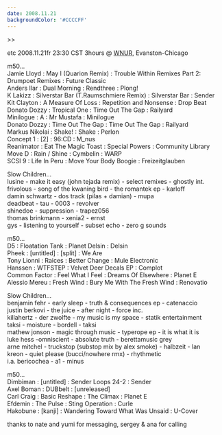 ```yaml
---
date: 2008.11.21
backgroundColor: '#CCCCFF'
---
```


\>>

etc 2008.11.21fr 23:30 CST 3hours @ [WNUR](http://www.wnur.org/), Evanston-Chicago  

m50...  
Jamie Lloyd : May I (Quarion Remix) : Trouble Within Remixes Part 2: Drumpoet Remixes : Future Classic  
Anders Ilar : Dual Morning : Rendthree : Plong!  
K Lakizz : Silverstar Bar (T.Raumschmiere Remix) : Silverstar Bar : Sender  
Kit Clayton : A Measure Of Loss : Repetition and Nonsense : Drop Beat  
Donato Dozzy : Tropical One : Time Out The Gap : Railyard  
Minilogue : A : Mr Mustafa : Minilogue  
Donato Dozzy : Time Out The Gap : Time Out The Gap : Railyard  
Markus Nikolai : Shake! : Shake : Perlon  
Concept 1 : \[2\] : 96:CD : M\_nus  
Reanimator : Eat The Magic Toast : Special Powers : Community Library  
Move D : Rain / Shine : Cymbelin : WARP  
SCSI 9 : Life In Peru : Move Your Body Boogie : Freizeitglauben  

Slow Children...  
lusine - make it easy (john tejada remix) - select remixes - ghostly int.  
frivolous - song of the kwaning bird - the romantek ep - karloff  
damin schwartz - dos track (pilas + damian) - mupa  
deadbeat - tau - 0003 - revolver  
shinedoe - suppression - trapez056  
thomas brinkmann - xenia2 - ernst  
gys - listening to yourself - subset echo - zero g sounds  

m50...  
D5 : Floatation Tank : Planet Delsin : Delsin  
Pheek : \[untitled\] : \[split\] : We Are  
Tony Lionni : Raices : Better Change : Mule Electronic  
Hanssen : WTFSTEP : Velvet Deer Decals EP : Complot  
Common Factor : Feel What I Feel : Dreams Of Elsewhere : Planet E  
Alessio Mereu : Fresh Wind : Bury Me With The Fresh Wind : Renovatio  

Slow Children...  
benjamin fehr - early sleep - truth & consequences ep - catenaccio  
justin berkovi - the juice - after night - force inc.  
killahertz - der zwolfte - my music is my space - statik entertainment  
taksi - moisture - bordell - taksi  
mathew jonson - magic through music - typerope ep - it is what it is  
luke hess -omniscient - absolute truth - berettamusic grey  
arne mitchel - truckstop (substop mix by alex smoke) - halbzeit - lan  
kreon - quiet please (bucci/nowhere rmx) - rhythmetic  
i.a. bericochea - a1 - minus  

m50...  
Dimbiman : \[untitled\] : Sender Loops 24-2 : Sender  
Axel Boman : DUBbelt : \[unreleased\]  
Carl Craig : Basic Reshape : The Climax : Planet E  
Efdemin : The Pulse : Sting Operation : Curle  
Hakobune : \[kanji\] : Wandering Toward What Was Unsaid : U-Cover  

thanks to nate and yumi for messaging, sergey & ana for calling